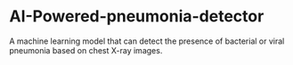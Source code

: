 # AI-Powered-pneumonia-detector
A machine learning model that can detect the presence of bacterial or viral pneumonia based on chest X-ray images.
